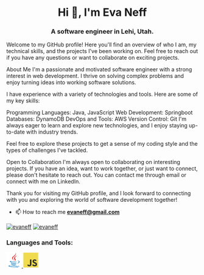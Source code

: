 <h1 align="center">Hi 👋, I'm Eva Neff</h1>
<h3 align="center">A software engineer in Lehi, Utah.</h3>

Welcome to my GitHub profile! Here you'll find an overview of who I am, my technical skills, and the projects I've been working on. Feel free to reach out if you have any questions or want to collaborate on exciting projects.

About Me
I'm a passionate and motivated software engineer with a strong interest in web development. I thrive on solving complex problems and enjoy turning ideas into working software solutions.

I have experience with a variety of technologies and tools. Here are some of my key skills:

Programming Languages: Java, JavaScript
Web Development: Springboot
Databases: DynamoDB
DevOps and Tools: AWS
Version Control: Git
I'm always eager to learn and explore new technologies, and I enjoy staying up-to-date with industry trends.

Feel free to explore these projects to get a sense of my coding style and the types of challenges I've tackled.

Open to Collaboration
I'm always open to collaborating on interesting projects. If you have an idea, want to work together, or just want to connect, please don't hesitate to reach out. You can contact me through email or connect with me on LinkedIn.

Thank you for visiting my GitHub profile, and I look forward to connecting with you and exploring the world of software development together!
- 📫 How to reach me **evaneff@gmail.com**</h3>
<p align="left">
<a href="https://linkedin.com/in/evaneff" target="blank"><img align="center" src="https://raw.githubusercontent.com/rahuldkjain/github-profile-readme-generator/master/src/images/icons/Social/linked-in-alt.svg" alt="evaneff" height="30" width="40" /></a>
<a href="https://fb.com/evaneff" target="blank"><img align="center" src="https://raw.githubusercontent.com/rahuldkjain/github-profile-readme-generator/master/src/images/icons/Social/facebook.svg" alt="evaneff" height="30" width="40" /></a>
</p>

<h3 align="left">Languages and Tools:</h3>
<p align="left"> <a href="https://www.java.com" target="_blank" rel="noreferrer"> <img src="https://raw.githubusercontent.com/devicons/devicon/master/icons/java/java-original.svg" alt="java" width="40" height="40"/> </a> <a href="https://developer.mozilla.org/en-US/docs/Web/JavaScript" target="_blank" rel="noreferrer"> <img src="https://raw.githubusercontent.com/devicons/devicon/master/icons/javascript/javascript-original.svg" alt="javascript" width="40" height="40"/> </a> </p>
